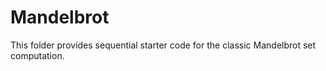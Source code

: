 # Mandelbrot

This folder provides sequential starter code for the classic Mandelbrot set computation.




